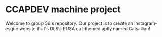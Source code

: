 # CCAPDEV machine project
Welcome to group 56's repository. Our project is to create an Instagram-esque website that's DLSU PUSA cat-themed aptly named Catsallian!